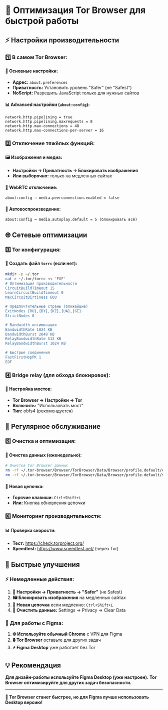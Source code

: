 # 🚀 Оптимизация Tor Browser для быстрой работы

## ⚡ Настройки производительности

### 1️⃣ В самом Tor Browser:

#### 🔧 Основные настройки:
- **Адрес:** `about:preferences`
- **Приватность:** Установить уровень "Safer" (не "Safest")
- **NoScript:** Разрешить JavaScript только для нужных сайтов

#### 📊 Advanced настройки (`about:config`):
```
network.http.pipelining = true
network.http.pipelining.maxrequests = 8
network.http.max-connections = 48
network.http.max-connections-per-server = 16
```

### 2️⃣ Отключение тяжёлых функций:

#### 🖼️ Изображения и медиа:
- **Настройки → Приватность → Блокировать изображения**
- **Или выборочно:** только на медленных сайтах

#### 📡 WebRTC отключение:
```
about:config → media.peerconnection.enabled = false
```

#### 🎥 Автовоспроизведение:
```
about:config → media.autoplay.default = 5 (блокировать всё)
```

## 🌐 Сетевые оптимизации

### 3️⃣ Tor конфигурация:

#### 📁 Создать файл `torrc` (если нет):
```bash
mkdir -p ~/.tor
cat > ~/.tor/torrc << 'EOF'
# Оптимизация производительности
CircuitBuildTimeout 15
LearnCircuitBuildTimeout 0
MaxCircuitDirtiness 600

# Предпочтительные страны (ближайшие)
ExitNodes {RU},{BY},{KZ},{UA},{GE}
StrictNodes 0

# Bandwidth оптимизация  
BandwidthRate 1024 KB
BandwidthBurst 2048 KB
RelayBandwidthRate 512 KB
RelayBandwidthBurst 1024 KB

# Быстрые соединения
FastFirstHopPK 1
EOF
```

### 4️⃣ Bridge relay (для обхода блокировок):

#### 🌉 Настройка мостов:
- **Tor Browser → Настройки → Tor**
- **Включить:** "Использовать мост"
- **Тип:** obfs4 (рекомендуется)

## 🧹 Регулярное обслуживание

### 5️⃣ Очистка и оптимизация:

#### 📁 Очистка данных (еженедельно):
```bash
# Очистка Tor Browser данных
rm -rf ~/.tor-browser/Browser/TorBrowser/Data/Browser/profile.default/cache2/*
rm -rf ~/.tor-browser/Browser/TorBrowser/Data/Browser/profile.default/storage/*
```

#### 🔄 Новая цепочка:
- **Горячие клавиши:** `Ctrl+Shift+L`
- **Или:** Кнопка обновления цепочки

### 6️⃣ Мониторинг производительности:

#### 📊 Проверка скорости:
- **Тест:** https://check.torproject.org/
- **Speedtest:** https://www.speedtest.net/ (через Tor)

## 🎯 Быстрые улучшения

### ⚡ Немедленные действия:

1. **🔧 Настройки → Приватность → "Safer"** (не Safest)
2. **🖼️ Блокировать изображения** на медленных сайтах
3. **🔄 Новая цепочка** если медленно: `Ctrl+Shift+L`
4. **🧹 Очистить данные:** Settings → Privacy → Clear Data

### 🎨 Для работы с Figma:

1. **🌐 Используйте обычный Chrome** с VPN для Figma
2. **🔒 Tor Browser** оставьте для других задач
3. **⚡ Figma Desktop** уже работает без Tor

## 💡 Рекомендация

**Для дизайн-работы используйте Figma Desktop (уже настроен).**
**Tor Browser оптимизируйте для других задач безопасности.**

---

**🎯 Tor Browser станет быстрее, но для Figma лучше использовать Desktop версию!**

